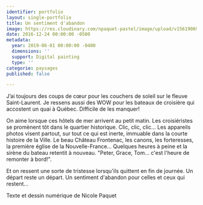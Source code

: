 ```yaml
---
identifier: portfolio
layout: single-portfolio
title: Un sentiment d'abandon
image: https://res.cloudinary.com/npaquet-pastel/image/upload/v1561906940/Un%20sentiment%20d%27abandon.jpg
date: 2016-12-24 00:00:00 -0500
metadata:
  year: 2019-06-01 00:00:00 -0400
  dimensions: ''
  support: Digital painting
  type: ''
categorie: paysages
published: false

---
```

J’ai toujours des coups de cœur pour les couchers de soleil sur le fleuve Saint-Laurent. Je ressens aussi des WOW pour les bateaux de croisière qui accostent un quai à Québec. Difficile de les manquer!

On aime lorsque ces hôtels de mer arrivent au petit matin. Les croisiéristes se promènent tôt dans le quartier historique. Clic, clic, clic... Les appareils photos visent partout, sur tout ce qui est inerte, immuable dans la courte histoire de la Ville. Le beau Château Frontenac, les canons, les forteresses, la première église de la Nouvelle-France... Quelques heures à peine et la sirène du bateau retentit à nouveau. "Peter, Grace, Tom... c'est l'heure de remonter à bord!".

Et on ressent une sorte de tristesse lorsqu'ils quittent en fin de journée. Un départ reste un départ. Un sentiment d'abandon pour celles et ceux qui restent...

Texte et dessin numérique de Nicole Paquet